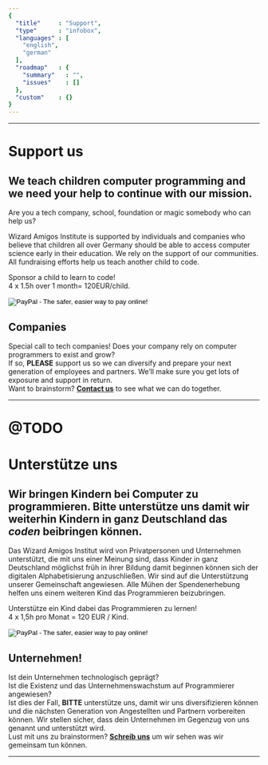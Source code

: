```yaml
---
{
  "title"     : "Support",
  "type"      : "infobox",
  "languages" : [
    "english",
    "german"
  ],
  "roadmap"   : {
    "summary"   : "",
    "issues"    : []
  },
  "custom"    : {}  
}
---
```


---
[](#english)
# Support us

## We teach children computer programming and we need your help to continue with our mission.

Are you a tech company, school, foundation or magic somebody who can help us?

Wizard Amigos Institute is supported by individuals and companies who believe that children all over Germany should be able to access computer science early in their education. We rely on the support of our communities. All fundraising efforts help us teach another child to code.

Sponsor a child to learn to code!  
4 x 1.5h over 1 month= 120EUR/child.

<form action="https://www.paypal.com/cgi-bin/webscr" method="post" target="_top">
<input type="hidden" name="cmd" value="_s-xclick">
<input type="hidden" name="hosted_button_id" value="ZN2S7RND22VJC">
<input type="image" src="https://www.paypalobjects.com/en_US/i/btn/btn_donateCC_LG.gif" border="0" name="submit" alt="PayPal - The safer, easier way to pay online!">
<img alt="" border="0" src="https://www.paypalobjects.com/en_US/i/scr/pixel.gif" width="1" height="1">
</form>

## Companies

Special call to tech companies!
Does your company rely on computer programmers to exist and grow?  
If so, **PLEASE** support us so we can diversify and prepare your next generation of employees and partners. We’ll make sure you get lots of exposure and support in return.  
Want to brainstorm? **[Contact us](mailto:wizard@amigos.institute?Subject=Brainstorm)** to see what we can do together.

---
[](#german)
# @TODO
# Unterstütze uns

## Wir bringen Kindern bei Computer zu programmieren. Bitte unterstütze uns damit wir weiterhin Kindern in ganz Deutschland das *coden* beibringen können.

Das Wizard Amigos Institut wird von Privatpersonen und Unternehmen
unterstützt, die mit uns einer Meinung sind, dass Kinder in ganz Deutschland möglichst früh in ihrer Bildung damit beginnen können sich der digitalen Alphabetisierung anzuschließen. Wir sind auf die Unterstützung unserer Gemeinschaft angewiesen. Alle Mühen der Spendenerhebung helfen uns einem weiteren Kind das Programmieren beizubringen.

Unterstütze ein Kind dabei das Programmieren zu lernen!  
4 x 1,5h pro Monat = 120 EUR / Kind.

<form action="https://www.paypal.com/cgi-bin/webscr" method="post" target="_top">
<input type="hidden" name="cmd" value="_s-xclick">
<input type="hidden" name="hosted_button_id" value="ZN2S7RND22VJC">
<input type="image" src="https://www.paypalobjects.com/en_US/i/btn/btn_donateCC_LG.gif" border="0" name="submit" alt="PayPal - The safer, easier way to pay online!">
<img alt="" border="0" src="https://www.paypalobjects.com/en_US/i/scr/pixel.gif" width="1" height="1">
</form>

## Unternehmen!

Ist dein Unternehmen technologisch geprägt?  
Ist die Existenz und das Unternehmenswachstum auf Programmierer angewiesen?  
Ist dies der Fall, **BITTE** unterstütze uns, damit wir uns diversifizieren können und die nächsten Generation von Angestellten und Partnern vorbereiten können. Wir stellen sicher, dass dein Unternehmen im Gegenzug von uns genannt und unterstützt wird.  
Lust mit uns zu brainstormen? **[Schreib uns](mailto:wizard@amigos.institute?Subject=Brainstorm)** um wir sehen was wir gemeinsam tun können.

---
